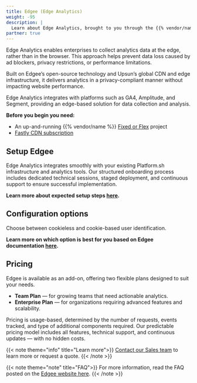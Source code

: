 ```yaml
---
title: Edgee (Edge Analytics)
weight: -95
description: |
  Learn about Edge Analytics, brought to you through the {{% vendor/name %}} partnership with Edgee.
partner: true
---
```


Edge Analytics enables enterprises to collect analytics data at the edge, rather than in the browser. This approach helps prevent data loss caused by ad blockers, privacy restrictions, or performance limitations. 

Built on Edgee’s open-source technology and Upsun’s global CDN and edge infrastructure, it delivers analytics in a privacy-compliant manner without impacting website performance. 

Edge Analytics integrates with platforms such as GA4, Amplitude, and Segment, providing an edge-based solution for data collection and analysis.

**Before you begin you need:**
- An up-and-running {{% vendor/name %}} [Fixed or Flex](/administration/organizations.html#fixed-and-flex-organizations) project
- [Fastly CDN subscription](/domains/cdn/_index.html)

## Setup Edgee
Edge Analytics integrates smoothly with your existing Platform.sh infrastructure and analytics tools. Our structured onboarding process includes dedicated technical sessions, staged deployment, and continuous support to ensure successful implementation.  

**Learn more about expected setup steps [here](https://www.edgee.cloud/docs/getting-started).**

## Configuration options
Choose between cookieless and cookie-based user identification. 

**Learn more on which option is best for you based on Edgee documentation [here](https://www.edgee.cloud/docs/services/overview#cookieless-mode).**

## Pricing
Edgee is available as an add-on, offering two flexible plans designed to suit your needs.
- **Team Plan** — for growing teams that need actionable analytics.
- **Enterprise Plan** — for organizations requiring advanced features and scalability.

Pricing is usage-based, determined by the number of requests, events tracked, and type of additional components required. Our predictable pricing model includes all features, technical support, and continuous updates — with no hidden costs.

{{< note theme="info" title="Learn more">}}
[Contact our Sales team](https://upsun.com/contact-us/) to learn more or request a quote.
{{< /note >}}

{{< note theme="note" title="FAQ">}}
For more information, read the FAQ posted on the [Edgee website here](https://www.edgee.cloud/docs/introduction/faq). 
{{< /note >}}